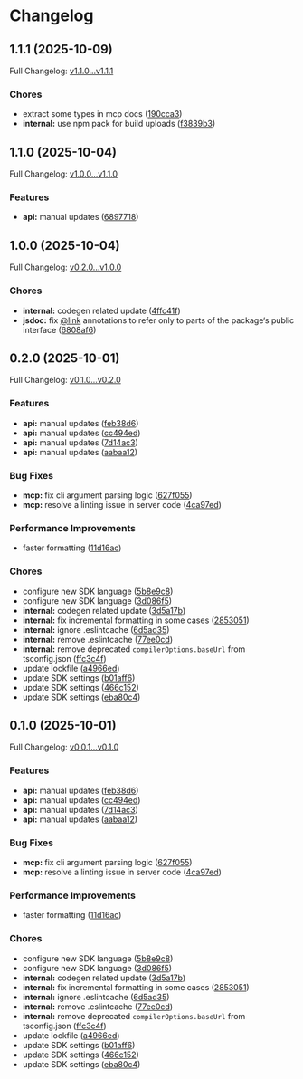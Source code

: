 # Changelog

## 1.1.1 (2025-10-09)

Full Changelog: [v1.1.0...v1.1.1](https://github.com/caesar-data/typescript-sdk/compare/v1.1.0...v1.1.1)

### Chores

* extract some types in mcp docs ([190cca3](https://github.com/caesar-data/typescript-sdk/commit/190cca35a1688c55856b7bf98fc6ff7b1846b054))
* **internal:** use npm pack for build uploads ([f3839b3](https://github.com/caesar-data/typescript-sdk/commit/f3839b3fd54b91eac9869c49daddf80db8fc98e2))

## 1.1.0 (2025-10-04)

Full Changelog: [v1.0.0...v1.1.0](https://github.com/caesar-data/typescript-sdk/compare/v1.0.0...v1.1.0)

### Features

* **api:** manual updates ([6897718](https://github.com/caesar-data/typescript-sdk/commit/689771885a94ce63c07175c7285d1fe157b592c9))

## 1.0.0 (2025-10-04)

Full Changelog: [v0.2.0...v1.0.0](https://github.com/caesar-data/typescript-sdk/compare/v0.2.0...v1.0.0)

### Chores

* **internal:** codegen related update ([4ffc41f](https://github.com/caesar-data/typescript-sdk/commit/4ffc41f6dc84bb8e1310eded81a18f4f48732373))
* **jsdoc:** fix [@link](https://github.com/link) annotations to refer only to parts of the package‘s public interface ([6808af6](https://github.com/caesar-data/typescript-sdk/commit/6808af6d6871c3f5122f69f443c67aebf28dbb90))

## 0.2.0 (2025-10-01)

Full Changelog: [v0.1.0...v0.2.0](https://github.com/caesar-data/typescript-sdk/compare/v0.1.0...v0.2.0)

### Features

* **api:** manual updates ([feb38d6](https://github.com/caesar-data/typescript-sdk/commit/feb38d62f33e3c4a5b602cbaa2c21d2139362ec5))
* **api:** manual updates ([cc494ed](https://github.com/caesar-data/typescript-sdk/commit/cc494ed2a7f24412c3ffe909f8a91c68fe3d4c93))
* **api:** manual updates ([7d14ac3](https://github.com/caesar-data/typescript-sdk/commit/7d14ac3a460a3b8b4800221a2d6e49a1aca16c8e))
* **api:** manual updates ([aabaa12](https://github.com/caesar-data/typescript-sdk/commit/aabaa12ce737e0335ef8c75cd088d5d2d1de103e))


### Bug Fixes

* **mcp:** fix cli argument parsing logic ([627f055](https://github.com/caesar-data/typescript-sdk/commit/627f055a328aa7bbb3e1ed0fb343cf2a76baab8c))
* **mcp:** resolve a linting issue in server code ([4ca97ed](https://github.com/caesar-data/typescript-sdk/commit/4ca97ed87c40ab56ef5c4a8ba196aacdf1be61c1))


### Performance Improvements

* faster formatting ([11d16ac](https://github.com/caesar-data/typescript-sdk/commit/11d16ac0f539a294dc0b5c51cc4bd566de497fab))


### Chores

* configure new SDK language ([5b8e9c8](https://github.com/caesar-data/typescript-sdk/commit/5b8e9c80058951e5bd38047fa88099286b314346))
* configure new SDK language ([3d086f5](https://github.com/caesar-data/typescript-sdk/commit/3d086f5e8b82d4e23f758d0b560205841f5fa1a1))
* **internal:** codegen related update ([3d5a17b](https://github.com/caesar-data/typescript-sdk/commit/3d5a17b34e7cd4f9040162af26780b1283b0f3e1))
* **internal:** fix incremental formatting in some cases ([2853051](https://github.com/caesar-data/typescript-sdk/commit/2853051690575ba15cea56333027af705ec2e4a0))
* **internal:** ignore .eslintcache ([6d5ad35](https://github.com/caesar-data/typescript-sdk/commit/6d5ad35393218a688669ece11b292ca98b83866f))
* **internal:** remove .eslintcache ([77ee0cd](https://github.com/caesar-data/typescript-sdk/commit/77ee0cd888bcc57cdcce541ca9bc60bdd2fe56dd))
* **internal:** remove deprecated `compilerOptions.baseUrl` from tsconfig.json ([ffc3c4f](https://github.com/caesar-data/typescript-sdk/commit/ffc3c4fd7a7048685eb4018707ec956345516396))
* update lockfile ([a4966ed](https://github.com/caesar-data/typescript-sdk/commit/a4966ed83ab8bf2e789593a8e07a46b4e10b276e))
* update SDK settings ([b01aff6](https://github.com/caesar-data/typescript-sdk/commit/b01aff6bc6961256bc8c12d7bdd77c53a0e7078b))
* update SDK settings ([466c152](https://github.com/caesar-data/typescript-sdk/commit/466c152c90bb0d062a3111fab5da85c2b3679039))
* update SDK settings ([eba80c4](https://github.com/caesar-data/typescript-sdk/commit/eba80c4312911b254f11b760b26367b1218b759a))

## 0.1.0 (2025-10-01)

Full Changelog: [v0.0.1...v0.1.0](https://github.com/caesar-data/typescript-sdk/compare/v0.0.1...v0.1.0)

### Features

* **api:** manual updates ([feb38d6](https://github.com/caesar-data/typescript-sdk/commit/feb38d62f33e3c4a5b602cbaa2c21d2139362ec5))
* **api:** manual updates ([cc494ed](https://github.com/caesar-data/typescript-sdk/commit/cc494ed2a7f24412c3ffe909f8a91c68fe3d4c93))
* **api:** manual updates ([7d14ac3](https://github.com/caesar-data/typescript-sdk/commit/7d14ac3a460a3b8b4800221a2d6e49a1aca16c8e))
* **api:** manual updates ([aabaa12](https://github.com/caesar-data/typescript-sdk/commit/aabaa12ce737e0335ef8c75cd088d5d2d1de103e))


### Bug Fixes

* **mcp:** fix cli argument parsing logic ([627f055](https://github.com/caesar-data/typescript-sdk/commit/627f055a328aa7bbb3e1ed0fb343cf2a76baab8c))
* **mcp:** resolve a linting issue in server code ([4ca97ed](https://github.com/caesar-data/typescript-sdk/commit/4ca97ed87c40ab56ef5c4a8ba196aacdf1be61c1))


### Performance Improvements

* faster formatting ([11d16ac](https://github.com/caesar-data/typescript-sdk/commit/11d16ac0f539a294dc0b5c51cc4bd566de497fab))


### Chores

* configure new SDK language ([5b8e9c8](https://github.com/caesar-data/typescript-sdk/commit/5b8e9c80058951e5bd38047fa88099286b314346))
* configure new SDK language ([3d086f5](https://github.com/caesar-data/typescript-sdk/commit/3d086f5e8b82d4e23f758d0b560205841f5fa1a1))
* **internal:** codegen related update ([3d5a17b](https://github.com/caesar-data/typescript-sdk/commit/3d5a17b34e7cd4f9040162af26780b1283b0f3e1))
* **internal:** fix incremental formatting in some cases ([2853051](https://github.com/caesar-data/typescript-sdk/commit/2853051690575ba15cea56333027af705ec2e4a0))
* **internal:** ignore .eslintcache ([6d5ad35](https://github.com/caesar-data/typescript-sdk/commit/6d5ad35393218a688669ece11b292ca98b83866f))
* **internal:** remove .eslintcache ([77ee0cd](https://github.com/caesar-data/typescript-sdk/commit/77ee0cd888bcc57cdcce541ca9bc60bdd2fe56dd))
* **internal:** remove deprecated `compilerOptions.baseUrl` from tsconfig.json ([ffc3c4f](https://github.com/caesar-data/typescript-sdk/commit/ffc3c4fd7a7048685eb4018707ec956345516396))
* update lockfile ([a4966ed](https://github.com/caesar-data/typescript-sdk/commit/a4966ed83ab8bf2e789593a8e07a46b4e10b276e))
* update SDK settings ([b01aff6](https://github.com/caesar-data/typescript-sdk/commit/b01aff6bc6961256bc8c12d7bdd77c53a0e7078b))
* update SDK settings ([466c152](https://github.com/caesar-data/typescript-sdk/commit/466c152c90bb0d062a3111fab5da85c2b3679039))
* update SDK settings ([eba80c4](https://github.com/caesar-data/typescript-sdk/commit/eba80c4312911b254f11b760b26367b1218b759a))
